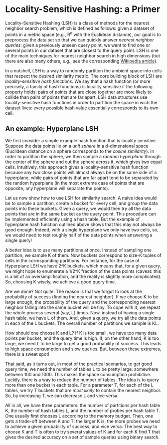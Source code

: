 # Locality-Sensitive Hashing: a Primer

Locality-Sensitive Hashing (LSH) is a class of methods for the nearest neighbor search problem, which is defined as follows:
given a dataset of points in a metric space (e.g., R<sup>d</sup> with the Euclidean distance),
our goal is to preprocess the data set so that we can quickly answer _nearest neighbor queries_:
given a previously unseen query point, we want to find one or several points in our dataset that
are closest to the query point.
LSH is one of the main techniques for nearest neighbor search in high dimensions (but there are also many others, e.g., see the
corresponding [Wikipedia article](https://en.wikipedia.org/wiki/Nearest_neighbor_search)).

In a nutshell, LSH is a way to randomly partition the ambient space into cells that respect the desired similarity metric.
The core building block of LSH are _locality-sensitive hash functions_.
We say that a hash function (or more precisely, a family of hash functions) is locality sensitive if the following property holds:
pairs of points that are close together are more likely to collide than pairs of points that are far apart.
LSH data structures use locality-sensitive hash functions in order to partition the space in wich the dataset lives: every possible hash value essentially corresponds to its own cell.

## An example: Hyperplane LSH

We first consider a simple example hash function that is locality sensitive. Suppose the data points lie on a _unit sphere_
in a d-dimensional space (Euclidean distance on a sphere corresponds to the
_cosine similarity_). In order to partition the sphere, we then sample a _random
hyperplane_ through the center of the sphere and cut the sphere across it, which gives two
equal cells. Intuitively, this approach gives a locality-sensitive hash function because any two close points will almost
always be on the same side of a hyperplane, while pairs of points that are far apart tend to be separated by the random
hyperplane (in the most extreme case of points that are opposite, any hyperplane will separate the points).

Let us now show how to use LSH for similarity search. A naive idea would be to
sample a partition, create a bucket for every cell, and group the data points
into these buckets. Given a query, we would then try all the data points that
are in the same bucket as the query point. This procedure can be implemented
efficiently using a hash table. But the example of hyperplane hash function outlined above shows that
this may not always be good enough. Indeed, with a single hyperplane we only have two cells, so, we would
need to test roughly half of the data points when answering a single query!

A better idea is to use many partitions at once. Instead of sampling one
partition, we sample K of them. Now buckets correspond to size-K tuples of
cells in the corresponding partitions. For instance, for the case of Hyperplane
LSH we have 2^K buckets, which means that, for a given query, we might hope to
enumerate a 1/2^K fraction of the data points (caveat: this is a bit of an
oversimplification, and the reality is slightly more complicated). So, choosing
K wisely, we achieve a good query time.

Are we done? Not quite. The reason is that we forgot to look at the probability
of success (finding the nearest neighbor). If we choose K to be large enough,
the probability of the query and the corresponding nearest neighbor falling
into the same bucket will be tiny. To cope with it, we repeat the whole
process several (say, L) times. Now, instead of having a single hash table,
we have L of them. And, given a query, we try all the data points in each of
the L buckets. The overall number of partitions we sample is KL.

How should one choose K and L? If K is too small, we have too many data points
per bucket, and the query time is high. If, on the other hand, K is too large,
we need L to be large to get a good probability of success. This leads to high
space consumption and slow queries. But, between these extremes, there is a
sweet spot!

That said, as it turns out, in most of the practical scenarios, to get good
query time, we need the number of tables L to be pretty large: somewhere
between 100 and 1000. This makes the space consumption prohibitive. Luckily,
there is a way to reduce the number of tables. The idea is to query more than
one bucket in each table. For a parameter T, for each of the L tables, we try T
buckets that are _most likely_ to contain the nearest neighbor. So, by
increasing T, we can decrease L and vice versa.

All in all, we have three parameters: the number of partitions per hash table K,
the number of hash tables L, and the number of probes per hash table T. One
usually first chooses L according to the memory budget. Then, one gets a
trade-off between K and T: the larger K is, the more probes we need to achieve a
given probability of success, and vice versa. The best way to choose K and T is
often to try several values of K and for each K find T that gives the desired
accuracy on a set of sample queries using binary search.
